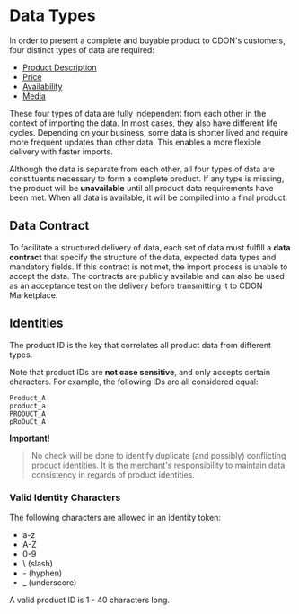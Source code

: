 # Data Types

In order to present a complete and buyable product to CDON's customers, four distinct types of data are required:

* [Product Description](api/product.md)
* [Price](api/price.md)
* [Availability](api/availability.md)
* [Media](api/media.md)

These four types of data are fully independent from each other in the context of importing the data. In most cases, they also have different life cycles. Depending on your business, some data is shorter lived and require more frequent updates than other data. This enables a more flexible delivery with faster imports.

Although the data is separate from each other, all four types of data are constituents necessary to form a complete product. If any type is missing, the product will be **unavailable** until all product data requirements have been met. When all data is available, it will be compiled into a final product.


## Data Contract
To facilitate a structured delivery of data, each set of data must fulfill a **data contract** that specify the structure of the data, expected data types and mandatory fields. If this contract is not met, the import process is unable to accept the data. The contracts are publicly available and can also be used as an acceptance test on the delivery before transmitting it to CDON Marketplace.


## Identities
The product ID is the key that correlates all product data from different types.

Note that product IDs are **not case sensitive**, and only accepts certain characters. For example, the following IDs are all considered equal:

```
Product_A
product_a
PRODUCT_A
pRoDuCt_A
```

**Important!**
> No check will be done to identify duplicate (and possibly) conflicting product identities. It is the merchant's responsibility to maintain data consistency in regards of product identities.


### Valid Identity Characters

The following characters are allowed in an identity token:

* a-z
* A-Z
* 0-9
* \\ (slash)
* \- (hyphen)
* \_ (underscore)

A valid product ID is 1 - 40 characters long.
